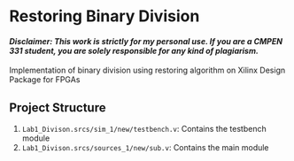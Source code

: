 # Restoring Binary Division
#### *Disclaimer: This work is strictly for my personal use. If you are a CMPEN 331 student, you are solely responsible for any kind of plagiarism.*

Implementation of binary division using restoring algorithm on Xilinx Design Package for FPGAs

## Project Structure 

1. `Lab1_Divison.srcs/sim_1/new/testbench.v`: Contains the testbench module 
2. `Lab1_Divison.srcs/sources_1/new/sub.v`: Contains the main module 
